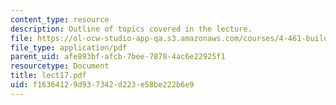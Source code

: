 ```yaml
---
content_type: resource
description: Outline of topics covered in the lecture.
file: https://ol-ocw-studio-app-qa.s3.amazonaws.com/courses/4-461-building-technology-i-materials-and-construction-fall-2004/f16364129d937342d223e58be222b6e9_lect17.pdf
file_type: application/pdf
parent_uid: afe893bf-afcb-7bee-7878-4ac6e22925f1
resourcetype: Document
title: lect17.pdf
uid: f1636412-9d93-7342-d223-e58be222b6e9
---
```

